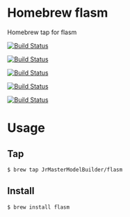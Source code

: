 # Homebrew flasm

Homebrew tap for flasm

[![Build Status](https://github.com/JrMasterModelBuilder/homebrew-flasm/workflows/macOS%2014/badge.svg?branch=main)](https://github.com/JrMasterModelBuilder/homebrew-flasm/actions?query=workflow%3AmacOS%2014+branch%3Amain)

[![Build Status](https://github.com/JrMasterModelBuilder/homebrew-flasm/workflows/macOS%2013/badge.svg?branch=main)](https://github.com/JrMasterModelBuilder/homebrew-flasm/actions?query=workflow%3AmacOS%2013+branch%3Amain)

[![Build Status](https://github.com/JrMasterModelBuilder/homebrew-flasm/workflows/macOS%2012/badge.svg?branch=main)](https://github.com/JrMasterModelBuilder/homebrew-flasm/actions?query=workflow%3AmacOS%2012+branch%3Amain)

[![Build Status](https://github.com/JrMasterModelBuilder/homebrew-flasm/workflows/Ubuntu%2022.04/badge.svg?branch=main)](https://github.com/JrMasterModelBuilder/homebrew-flasm/actions?query=workflow%3AUbuntu%2022.04+branch%3Amain)

[![Build Status](https://github.com/JrMasterModelBuilder/homebrew-flasm/workflows/Ubuntu%2020.04/badge.svg?branch=main)](https://github.com/JrMasterModelBuilder/homebrew-flasm/actions?query=workflow%3AUbuntu%2020.04+branch%3Amain)


# Usage

## Tap

```
$ brew tap JrMasterModelBuilder/flasm
```

## Install

```
$ brew install flasm
```
